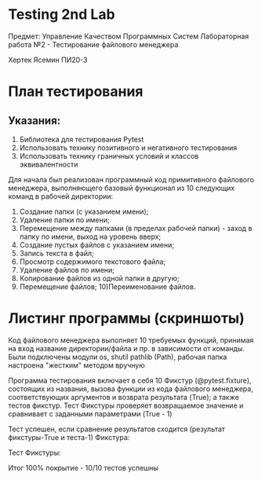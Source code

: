 # Testing 2nd Lab
Предмет: Управление Качеством Программных Систем
Лабораторная работа №2 - Тестирование файлового менеджера

Хертек Ясемин ПИ20-3

# План тестирования
## Указания:
1. Библиотека для тестирования Pytest
2. Использовать технику позитивного и негативного тестирования
3. Использовать технику граничных условий и классов эквивалентности

Для начала был реализован программный код примитивного файлового менеджера, выполняющего базовый функционал из 10 следующих команд в рабочей директории:
1) Создание папки (с указанием имени);
2) Удаление папки по имени;
3) Перемещение между папками (в пределах рабочей папки) - заход в папку по имени, выход на уровень вверх;
4) Создание пустых файлов с указанием имени;
5) Запись текста в файл;
6) Просмотр содержимого текстового файла;
7) Удаление файлов по имени;
8) Копирование файлов из одной папки в другую;
9) Перемещение файлов;
10)Переименование файлов.

# Листинг программы (скриншоты)

Код файлового менеджера выполняет 10 требуемых функций, принимая на вход название директории/файла и пр. в зависимости от команды.
Были подключены модули os, shutil pathlib (Path), рабочая папка настроена "жестким" методом вручную


Программа тестирования включает в себя 10 Фикстур (@pytest.fixture), состоящих из названия, вызова функции из кода файлового менеджера, соответствующих аргументов и возврата результата (True); а также тестов фикстур.
Тест Фикстуры проверяет возвращаемое значение и сравнивает с заданными параметрами (True - 1)

Тест успешен, если сравнение результатов сходится (результат фикстуры-True и теста-1)
Фикстура:

Тест Фикстуры:

Итог
100% покрытие - 10/10 тестов успешны


